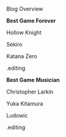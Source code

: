 Blog Overview

**Best Game Forever**

Hollow Knight

Sekiro

Katana Zero

.editing



**Best Game Musician**

Christopher Larkin

Yuka Kitamura

Ludowic

.editing



